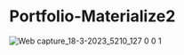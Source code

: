 # Portfolio-Materialize2
![Web capture_18-3-2023_5210_127 0 0 1](https://user-images.githubusercontent.com/93695009/226105751-cd7327ae-57f4-4f57-8c89-9d468d9d1f29.jpeg)
 
